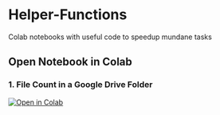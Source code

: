 # Helper-Functions
Colab notebooks with useful code to speedup mundane tasks

## Open Notebook in Colab
### 1. File Count in a Google Drive Folder
[![Open in Colab](https://colab.research.google.com/assets/colab-badge.svg)](https://colab.research.google.com/github/pasindudarshana/Helper-Functions/blob/main/File%20Count%20in%20a%20Google%20Drive%20Folder/File_Count_in_a_Google_Drive_Folder.ipynb)
